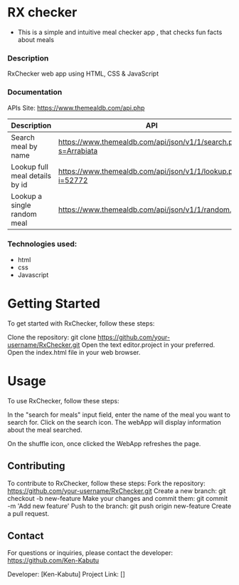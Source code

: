# RX checker 
  - This is a simple and intuitive meal checker app , that checks fun facts about meals 

### Description 
RxChecker web app using HTML, CSS & JavaScript


### Documentation 
APIs Site: https://www.themealdb.com/api.php

Description                    | API
-------------------------------| --------------------------------------------------------------
Search meal by name            | https://www.themealdb.com/api/json/v1/1/search.php?s=Arrabiata
Lookup full meal details by id | https://www.themealdb.com/api/json/v1/1/lookup.php?i=52772
Lookup a single random meal    | https://www.themealdb.com/api/json/v1/1/random.php


### Technologies used: 

 - html 
 - css 
 - Javascript


 # Getting Started 
To get started with RxChecker, follow these steps:

Clone the repository: git clone https://github.com/your-username/RxChecker.git
Open the text editor.project in your preferred. 
Open the index.html file in your web browser.

 # Usage
 To use RxChecker, follow these steps:

 In the "search for meals" input field, enter the name of the meal you want to search for.
 Click on the search icon.
 The webApp will display information about the meal searched.

 On the shuffle icon, once clicked the WebApp refreshes the page.

 ## Contributing
 
 To contribute to RxChecker, follow these steps:
Fork the repository: https://github.com/your-username/RxChecker.git
Create a new branch: git checkout -b new-feature
Make your changes and commit them: git commit -m 'Add new feature'
Push to the branch: git push origin new-feature
Create a pull request.

## Contact

For questions or inquiries, please contact the developer: https://github.com/Ken-Kabutu

Developer: [Ken-Kabutu]
Project Link: []
